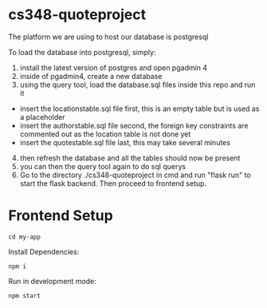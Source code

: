 # cs348-quoteproject
The platform we are using to host our database is postgresql

To load the database into postgresql, simply: 
1. install the latest version of postgres and open pgadmin 4
2. inside of pgadmin4, create a new database 
3. using the query tool, load the database.sql files inside this repo and run it
  - insert the locationstable.sql file first, this is an empty table but is used as a placeholder
  - insert the authorstable.sql file second, the foreign key constraints are commented out as the location table is not done yet
  - insert the quotestable.sql file last, this may take several minutes
4. then refresh the database and all the tables should now be present
5. you can then the query tool again to do sql querys
6. Go to the directory ./cs348-quoteproject in cmd and run "flask run" to start the flask backend. Then proceed to frontend setup.

# Frontend Setup

`cd my-app`

Install Dependencies:

`npm i`

Run in development mode:

`npm start`
